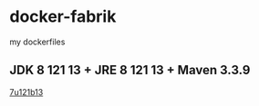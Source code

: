 # docker-fabrik
my dockerfiles

## JDK 8 121 13 + JRE 8 121 13 + Maven 3.3.9
[7u121b13](https://hub.docker.com/r/vahpetr/8u121b13/)
